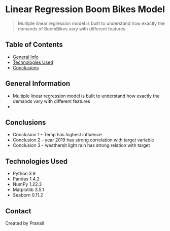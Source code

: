 # Linear Regression Boom Bikes Model
> Multiple linear regression model is built to understand how exactly the demands of BoomBikes vary with different features

## Table of Contents
* [General Info](#general-information)
* [Technologies Used](#technologies-used)
* [Conclusions](#conclusions)

<!-- You can include any other section that is pertinent to your problem -->

## General Information
- Multiple linear regression model is built to understand how exactly the demands vary with different features
- 


## Conclusions
- Conclusion 1 - Temp has highest influence
- Conclusion 2 - year 2019 has strong correlation with target variable
- Conclusion 3 - weathersit light rain has strong relation with target


## Technologies Used
- Python 3.9
- Pandas 1.4.2
- NumPy 1.22.3
- Matplotlib 3.5.1
- Seaborn 0.11.2

## Contact
Created by Pranali 
